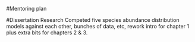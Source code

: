 <!-- 
Mentoring Plan:
A complete sponsoring scientist statement consists of two
parts; a CV of no more than two pages for each sponsor and a single discussion (no more than 3 pages) of the items below. Detailed description of what is required in the Sponsoring Scientist Statement can be found in the solicitation. Upload this to Supplementary Documents–Mentoring Plan.
Note: FastLane will warn youthat the mentoring plan should only be 1 page long. Disregard this warning for the PRFB program.
--> 
#Mentoring plan
<!--Other Supplementary Docs:
Upload this to Supplementary Documents–Other Supplementary Docs.
1.Abstract of the Doctoral Dissertation Research [1 page limit].
2.Teaching plan, if the teaching option is being requested in Competitive Areas 1 or 2 [3 pages].-->

#Dissertation Research 
Competed five species abundance distribution models against each other, bunches of data, etc, rework intro for chapter 1 plus extra bits for chapters 2 & 3.     
